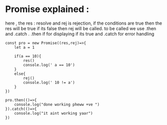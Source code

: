 # Promise explained : 

here , the res : resolve and rej is rejection, if the conditions are true then the res will be true if its false then rej will be called. to be called we use .then and .catch .
.then if for displaying if its true and .catch for error handling 


    const pro = new Promise((res,rej)=>{
        let a = 1
        
        if(a == 10){
            res()
            console.log(' a == 10')
        }
        else{
            rej()
            console.log(' 10 != a')
        }
    })
    
    pro.then(()=>{
        console.log("done working pheww +ve ")
    }).catch(()=>{
        console.log("it aint working yaar")
    })
